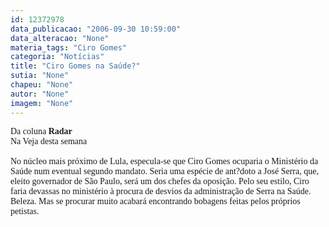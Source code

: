 ```yaml
---
id: 12372978
data_publicacao: "2006-09-30 10:59:00"
data_alteracao: "None"
materia_tags: "Ciro Gomes"
categoria: "Notícias"
title: "Ciro Gomes na Saúde?"
sutia: "None"
chapeu: "None"
autor: "None"
imagem: "None"
---
```

<p><FONT face=Verdana>Da coluna <STRONG>Radar</STRONG><BR>Na Veja desta semana<BR><BR>No núcleo mais próximo de Lula, especula-se que Ciro Gomes ocuparia o Ministério da Saúde num eventual segundo mandato. Seria uma espécie de ant?doto a José Serra, que, eleito governador de São Paulo, será um dos chefes da oposição. Pelo seu estilo, Ciro faria devassas no ministério à procura de desvios da administração de Serra na Saúde. Beleza. Mas se procurar muito acabará encontrando bobagens feitas pelos próprios petistas.</FONT> </p>
